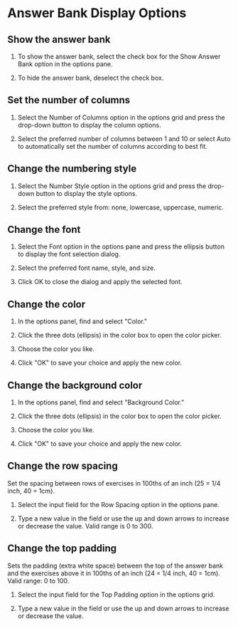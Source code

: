 # Answer Bank Display Options

## Show the answer bank

1. To show the answer bank, select the check box for the Show Answer Bank option in the options pane.

2. To hide the answer bank, deselect the check box.

## Set the number of columns

1. Select the Number of Columns option in the options grid and press the drop-down button to display the column options.

2. Select the preferred number of columns between 1 and 10 or select Auto to automatically set the number of columns according to best fit.

## Change the numbering style

1. Select the Number Style option in the options grid and press the drop-down button to display the style options.

2. Select the preferred style from: none, lowercase, uppercase, numeric.

## Change the font

1. Select the Font option in the options pane and press the ellipsis button to display the font selection dialog.

2. Select the preferred font name, style, and size.

3. Click OK to close the dialog and apply the selected font.

## Change the color

1. In the options panel, find and select "Color."

2. Click the three dots (ellipsis) in the color box to open the color picker.

3. Choose the color you like.

4. Click "OK" to save your choice and apply the new color.

## Change the background color

1. In the options panel, find and select "Background Color."

2. Click the three dots (ellipsis) in the color box to open the color picker.

3. Choose the color you like.

4. Click "OK" to save your choice and apply the new color.

## Change the row spacing

Set the spacing between rows of exercises in 100ths of an inch (25 = 1/4 inch, 40 = 1cm).

1. Select the input field for the Row Spacing option in the options pane.

2. Type a new value in the field or use the up and down arrows to increase or decrease the value. Valid range is 0 to 300.

## Change the top padding

Sets the padding (extra white space) between the top of the answer bank and the exercises above it in 100ths of an inch (24 = 1/4 inch, 40 = 1cm). Valid range: 0 to 100.

1. Select the input field for the Top Padding option in the options grid.

2. Type a new value in the field or use the up and down arrows to increase or decrease the value.
